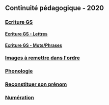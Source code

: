 ## Continuité pédagogique - 2020


### [Ecriture GS](ecriture_gs.md)
#### [Ecriture GS - Lettres](ecriture_gs/ecriture_lettres.md)
#### [Ecriture GS - Mots/Phrases](ecriture_gs/ecriture_mots-phrases.md)

### [Images à remettre dans l'ordre](images_ordre.md)

### [Phonologie](phonologie.md)

### [Reconstituer son prénom](reconstituer_prenom.md)

### [Numération](numeration.md)
